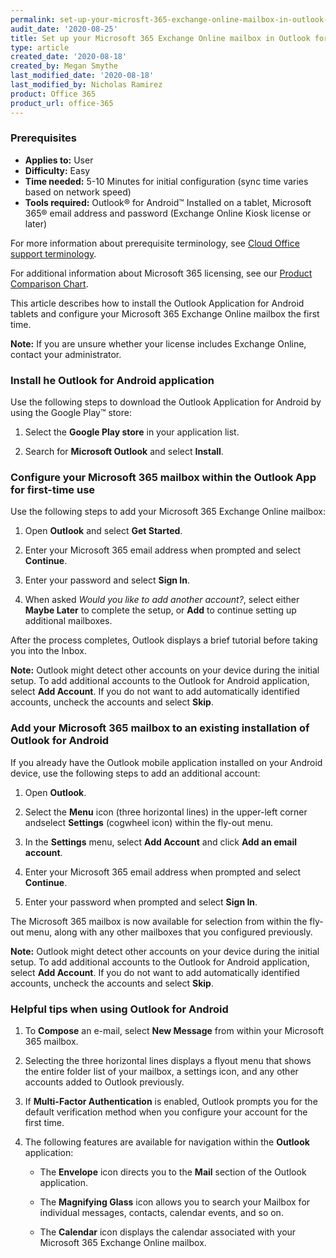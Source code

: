 ```yaml
---
permalink: set-up-your-microsft-365-exchange-online-mailbox-in-outlook-for-android-tablets/
audit_date: '2020-08-25'
title: Set up your Microsoft 365 Exchange Online mailbox in Outlook for Android tablets
type: article
created_date: '2020-08-18'
created_by: Megan Smythe
last_modified_date: '2020-08-18'
last_modified_by: Nicholas Ramirez
product: Office 365
product_url: office-365
---
```


### Prerequisites 

- **Applies to:** User
- **Difficulty:** Easy
- **Time needed:** 5-10 Minutes for initial configuration (sync time varies based on network speed)
- **Tools required:** Outlook&reg; for Android&trade; Installed on a tablet, Microsoft 365&reg; email address
  and password (Exchange Online Kiosk license or later)

For more information about prerequisite terminology, see [Cloud Office support terminology](/how-to/cloud-office-support-terminology).

For additional information about Microsoft 365 licensing, see our [Product Comparison Chart](https://www.rackspace.com/sites/default/files/2020-06/Rackspace-Data-Sheet-Microsoft-365-Plans-and-Pricing-Sheet-CLO-TSK-1487.pdf).

This article describes how to install the Outlook Application for Android tablets and configure your Microsoft 365
Exchange Online mailbox the first time.

**Note:** If you are unsure whether your license includes Exchange Online, contact your administrator.


### Install he Outlook for Android application

Use the following steps to download the Outlook Application for Android by using the Google Play&trade; store:

1. Select the **Google Play store** in your application list.

2. Search for **Microsoft Outlook** and select **Install**.


### Configure your Microsoft 365 mailbox within the Outlook App for first-time use

Use the following steps to add your Microsoft 365 Exchange Online mailbox:

1. Open **Outlook** and select **Get Started**.

2. Enter your Microsoft 365 email address when prompted and select **Continue**.

3. Enter your password and select **Sign In**.

4. When asked *Would you like to add another account?*, select either **Maybe Later** to complete the setup, or
**Add** to continue setting up additional mailboxes.

After the process completes, Outlook displays a brief tutorial before taking you into the Inbox.

**Note:** Outlook might detect other accounts on your device during the initial setup. To add additional accounts to the Outlook
for Android application, select **Add Account**. If you do not want to add automatically identified accounts, uncheck the
accounts and select **Skip**.

### Add your Microsoft 365 mailbox to an existing installation of Outlook for Android

If you already have the Outlook mobile application installed on your Android device, use the following steps to add
an additional account:

1. Open **Outlook**.

2. Select the **Menu** icon (three horizontal lines) in the upper-left corner andselect **Settings** (cogwheel icon)
within the fly-out menu.

3. In the **Settings** menu, select **Add Account** and click **Add an email account**.

4. Enter your Microsoft 365 email address when prompted and select **Continue**.

5. Enter your password when prompted and select **Sign In**.

The Microsoft 365 mailbox is now available for selection from within the fly-out menu, along with any other mailboxes that you configured previously.

**Note:** Outlook might detect other accounts on your device during the initial setup. To add additional accounts to the Outlook
for Android application, select **Add Account**. If you do not want to add automatically identified accounts, uncheck the
accounts and select **Skip**.

### Helpful tips when using Outlook for Android

1. To **Compose** an e-mail, select **New Message** from within your Microsoft 365 mailbox.

2. Selecting the three horizontal lines displays a flyout menu that shows the entire folder list of your
mailbox, a settings icon, and any other accounts added to Outlook previously.

3. If **Multi-Factor Authentication** is enabled, Outlook prompts you for the default verification method
when you configure your account for the first time.

4. The following features are available for navigation within the **Outlook** application:

     - The **Envelope** icon directs you to the **Mail** section of the Outlook application.

     - The **Magnifying Glass** icon allows you to search your Mailbox for individual messages, contacts, calendar events, and so on.

     - The **Calendar** icon displays the calendar associated with your Microsoft 365 Exchange Online mailbox.

